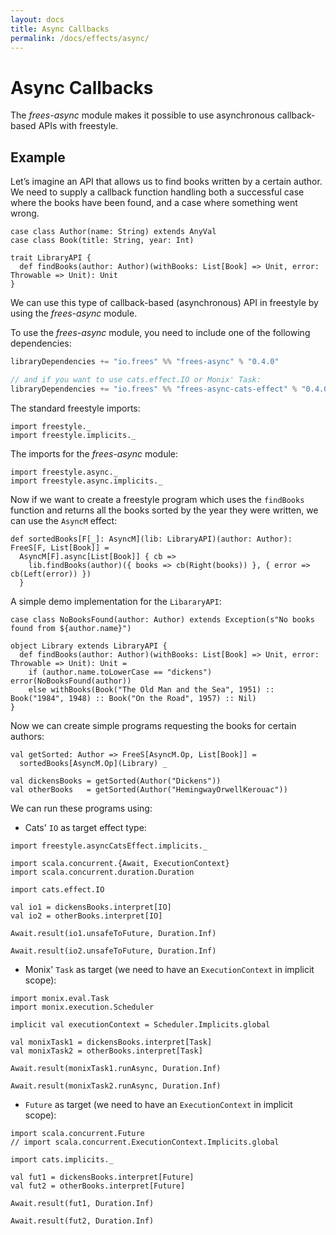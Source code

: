 ```yaml
---
layout: docs
title: Async Callbacks
permalink: /docs/effects/async/
---
```


# Async Callbacks

The _frees-async_ module makes it possible to use asynchronous callback-based APIs with freestyle.

## Example

Let’s imagine an API that allows us to find books written by a certain author. We need to supply a callback function handling both a successful case where the books have been found, and a case where something went wrong. 

```tut:book
case class Author(name: String) extends AnyVal
case class Book(title: String, year: Int)

trait LibraryAPI {
  def findBooks(author: Author)(withBooks: List[Book] => Unit, error: Throwable => Unit): Unit
}
```

We can use this type of callback-based (asynchronous) API in freestyle by using the _frees-async_ module.

To use the _frees-async_ module, you need to include one of the following dependencies:

[comment]: # (Start Replace)

```scala
libraryDependencies += "io.frees" %% "frees-async" % "0.4.0"

// and if you want to use cats.effect.IO or Monix' Task:
libraryDependencies += "io.frees" %% "frees-async-cats-effect" % "0.4.0"
```

[comment]: # (End Replace)

The standard freestyle imports:

```tut:silent
import freestyle._
import freestyle.implicits._
```

The imports for the _frees-async_ module:

```tut:silent
import freestyle.async._
import freestyle.async.implicits._
```

Now if we want to create a freestyle program which uses the `findBooks` function and returns all the books sorted by the year they were written, we can use the `AsyncM` effect:

```tut:book
def sortedBooks[F[_]: AsyncM](lib: LibraryAPI)(author: Author): FreeS[F, List[Book]] =
  AsyncM[F].async[List[Book]] { cb =>
    lib.findBooks(author)({ books => cb(Right(books)) }, { error => cb(Left(error)) })
  }
```

A simple demo implementation for the `LibararyAPI`:

```tut:book
case class NoBooksFound(author: Author) extends Exception(s"No books found from ${author.name}")

object Library extends LibraryAPI {
  def findBooks(author: Author)(withBooks: List[Book] => Unit, error: Throwable => Unit): Unit =
    if (author.name.toLowerCase == "dickens") error(NoBooksFound(author))
    else withBooks(Book("The Old Man and the Sea", 1951) :: Book("1984", 1948) :: Book("On the Road", 1957) :: Nil)
}
```

Now we can create simple programs requesting the books for certain authors:

```tut:book
val getSorted: Author => FreeS[AsyncM.Op, List[Book]] =
  sortedBooks[AsyncM.Op](Library) _

val dickensBooks = getSorted(Author("Dickens"))
val otherBooks   = getSorted(Author("HemingwayOrwellKerouac"))
```

We can run these programs using:

- Cats' `IO` as target effect type:

```tut:book
import freestyle.asyncCatsEffect.implicits._

import scala.concurrent.{Await, ExecutionContext}
import scala.concurrent.duration.Duration

import cats.effect.IO

val io1 = dickensBooks.interpret[IO]
val io2 = otherBooks.interpret[IO]
```

```tut:book:fail
Await.result(io1.unsafeToFuture, Duration.Inf)
```

```tut:book
Await.result(io2.unsafeToFuture, Duration.Inf)
```

- Monix' `Task` as target (we need to have an `ExecutionContext` in implicit scope):

```tut:book
import monix.eval.Task
import monix.execution.Scheduler

implicit val executionContext = Scheduler.Implicits.global

val monixTask1 = dickensBooks.interpret[Task]
val monixTask2 = otherBooks.interpret[Task]
```

```tut:book:fail
Await.result(monixTask1.runAsync, Duration.Inf)
```

```tut:book
Await.result(monixTask2.runAsync, Duration.Inf)
```

- `Future` as target (we need to have an `ExecutionContext` in implicit scope):

```tut:book
import scala.concurrent.Future
// import scala.concurrent.ExecutionContext.Implicits.global

import cats.implicits._

val fut1 = dickensBooks.interpret[Future]
val fut2 = otherBooks.interpret[Future]
```

```tut:fail:book
Await.result(fut1, Duration.Inf)
```

```tut:book
Await.result(fut2, Duration.Inf)
```